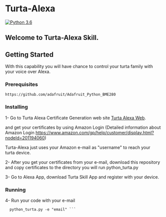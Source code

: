 # Turta-Alexa

[![Python 3.6](https://img.shields.io/badge/python-3.6-blue.svg)](https://www.python.org/downloads/release/python-360/)

## Welcome to Turta-Alexa Skill.

## Getting Started

With this capability you will have chance to control your turta family with your voice over Alexa.

### Prerequisites
```
https://github.com/adafruit/Adafruit_Python_BME280
```

### Installing


1- Go to Turta Alexa Certificate Generation web site [Turta Alexa Web](https://turtaalexa.com/).

and get your certificates by using Amazon Login 
(Detailed information about Amazon Login https://www.amazon.com/gp/help/customer/display.html?nodeId=201194060)

Turta-Alexa just uses your Amazon e-mail as "username" to reach your turta device.

2- After you get your certificates from your e-mail, download this repository and copy certificates to the directory you will run python_turta.py

3- Go to Alexa App, download Turta Skill App and register with your device.

### Running 

4- Run your code with your e-mail 
```
  python_turta.py -e "email" ``` 
